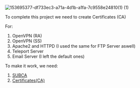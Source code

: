 ![153695377-df733ec3-a71a-4d1b-a1fa-7c9558e24810(1) (1)](https://user-images.githubusercontent.com/98745874/154141997-2fb77503-841d-40ca-ba71-371be4164ef7.jpg)

 To complete this project we need to create Certificates (CA)

For:

1.  OpenVPN (RA)
2.  OpenVPN (SS)
3.  Apache2 and HTTPD (I used the same for FTP Server aswell)
4.  Teleport Server
5.  Email Server  (I left the default ones)

To make it work, we need:

1.  [SUBCA](https://github.com/LS-Melo/AWS-PROJECT/blob/main/Certificates%20(CA)/SUBCA.md)
2.  [Certificates(CA)](https://github.com/LS-Melo/AWS-PROJECT/blob/main/Certificates%20(CA)/Certificates.md)
